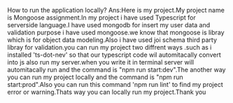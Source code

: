 How to run the application locally?
Ans:Here is my project.My project name is Mongoose assignment.In my project i have used Typescript for serverside language.I have used mongodb for insert my user data and validation purpose i have used mongoose.we know that mongoose is libray which is for object data modeling.Also i have used joi schema third party libray for validation.you can run my project two diffrent ways .such as i installed 'ts-dot-nev' so that our typescript code wil automitacally convert into js also run my server.when you write it in terminal server will automitacally run and the command is "npm run start:dev".The another way you can run my project locally and the command is "npm run start:prod".Also you can run this command 'npm run lint' to find my project error or warning.Thats way you can locally run my project.Thank you
